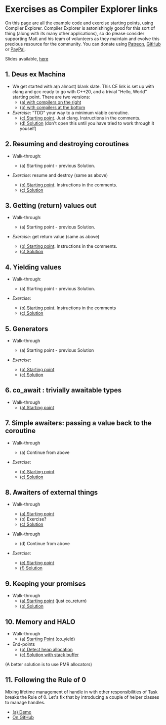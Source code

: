 # Exercises as Compiler Explorer links

On this page are all the example code and exercise starting points, using Compiler Explorer.
Compiler Explorer is astonishingly good for this sort of thing (along with its many other applications), 
    so do please consider supporting Matt and his team of volunteers as they maintain and evolve this precious resource for the community.
You can donate using [Patreon](https://www.patreon.com/bePatron?u=3691963), 
    [GitHub](https://github.com/sponsors/mattgodbolt) or
    [PayPal](https://www.paypal.com/cgi-bin/webscr?cmd=_donations&business=KQWQZ7GPY2GZ6&item_name=Compiler+Explorer+development&currency_code=USD&source=url).


Slides available, [here](https://www.dropbox.com/scl/fi/golb8j166s56smt6r07zn/coroutines.pdf?rlkey=i4tysx3z9c0qu75vn4eabkwu2&dl=0)

## 1. Deus ex Machina

* We get started with a(n almost) blank slate. This CE link is set up with clang and gcc ready to go with C++20, and a trivial "Hello, World" starting point. There are two versions:
    * [(a) with compilers on the right](https://compiler-explorer.com/z/4nvf18oqh)
    * [(b) with compilers at the bottom](https://compiler-explorer.com/z/eb769TWWa)
* _Exercise_: "TDD" your way to a minimum viable coroutine.
   * [(c) Starting point](https://compiler-explorer.com/z/o9bhjxehh). Just clang. Instructions in the comments.
   * [(d) Solution](https://compiler-explorer.com/z/r4Pz1qdGG) (don't open this until you have tried to work through it youself)

## 2. Resuming and destroying coroutines

* Walk-through: 
   * (a) Starting point - previous Solution.

* _Exercise_: resume and destroy (same as above)
   * [(b) Starting point](https://compiler-explorer.com/z/4a3ooM9fj). Instructions in the comments.
   * [(c) Solution](https://compiler-explorer.com/z/4eEnff1oa)
 
## 3. Getting (return) values out

* Walk-through: 
   * (a) Starting point - previous Solution.

* _Exercise_: get return value (same as above)
   * [(b) Starting point](https://compiler-explorer.com/z/hxecP7bT5). Instructions in the comments.
   * [(c) Solution](https://compiler-explorer.com/z/33KbjGqMh)

## 4. Yielding values

* Walk-through:
   * (a) Starting point - previous Solution.

* _Exercise_: 
   * [(b) Starting point](https://compiler-explorer.com/z/rqKzPqGzM). Instructions in the comments
   * [(c) Solution](https://compiler-explorer.com/z/xzcnMo9Pv)

## 5. Generators

* Walk-through
    * (a) Starting point - previous Solution

* _Exercise_:
    * [(b) Starting point](https://compiler-explorer.com/z/zc4s6aT6K)
    * [(c) Solution](https://compiler-explorer.com/z/8TKbaMars)

## 6. co_await : trivially awaitable types

* Walk-through
    * [(a) Starting point](https://compiler-explorer.com/z/5vPq4K5Gq)

## 7. Simple awaiters: passing a value back to the coroutine

* Walk-through
    * (a) Continue from above

* _Exercise_:
    * [(b) Starting point](https://compiler-explorer.com/z/44hxch9q1)
    * [(c) Solution](https://compiler-explorer.com/z/3c89zWGq7)

## 8. Awaiters of external things

* Walk-through
    * [(a) Starting point](https://compiler-explorer.com/z/o6dn8j3Mn)
    * (b) Exercise?
    * [(c) Solution](https://compiler-explorer.com/z/1fG8f1zva)

* Walk-through
    * (d) Continue from above

* _Exercise_:
    * [(e) Starting point](https://compiler-explorer.com/z/cb8hqa4Te)
    * [(f) Solution](https://compiler-explorer.com/z/e1f9sz98K)

## 9. Keeping your promises

* Walk-through
    * [(a) Starting point](https://compiler-explorer.com/z/1cx3bcs13) (just co_return)
    * [(b) Solution](https://compiler-explorer.com/z/31MzT16zn)

## 10. Memory and HALO

* Walk-through
    * [(a) Starting Point](https://compiler-explorer.com/z/rWd8xz91W) (co_yield)
* End-points
  * [(b) Detect heap allocation](https://compiler-explorer.com/z/x5jfYne97)
  * [(c) Solution with stack buffer](https://compiler-explorer.com/z/69d9xYK3G)

(A better solution is to use PMR allocators)

## 11. Following the Rule of 0

Mixing lifetime management of handle in with other responsibilities of Task
    breaks the Rule of 0. Let's fix that by introducing a couple of helper classes to manage handles.

* [(a) Demo](https://compiler-explorer.com/z/fToM71PPe)
* [On GitHub](https://github.com/philsquared/understanding_cpp_coroutines/blob/main/corohandles.h)
